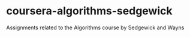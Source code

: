 # coursera-algorithms-sedgewick
Assignments related to the Algorithms course by Sedgewick and Wayns
